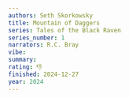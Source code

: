 ```yaml
---
authors: Seth Skorkowsky
title: Mountain of Daggers
series: Tales of the Black Raven
series_number: 1
narrators: R.C. Bray
vibe:
summary:
rating: 👎
finished: 2024-12-27
year: 2024
---
```

